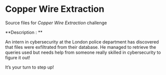 # Copper Wire Extraction 
Source files for _Copper Wire Extraction_ challenge

**Description : **

An intern in cybersecurity at the London police department has discovered that files were exfiltrated from their database. He managed to retrieve the queries used but needs help from someone really skilled in cybersecurity to figure it out!

It’s your turn to step up!
